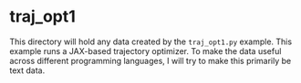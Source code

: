 # traj_opt1

This directory will hold any data created by the `traj_opt1.py` example.
This example runs a JAX-based trajectory optimizer.
To make the data useful across different programming languages, I will try to make
this primarily be text data.